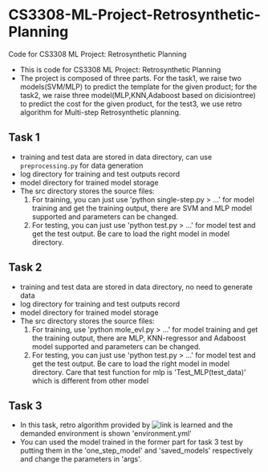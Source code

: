# CS3308-ML-Project-Retrosynthetic-Planning
Code for CS3308 ML Project: Retrosynthetic Planning
* This is code for CS3308 ML Project: Retrosynthetic Planning
* The project is composed of three parts. For the task1, we raise two models(SVM/MLP) to predict the template for the given product; for the task2, we raise three model(MLP,KNN,Adaboost based on dicisiontree) to predict the cost for the given product, for the test3, we use retro algorithm for Multi-step Retrosynthetic planning.
## Task 1
* training and test data are stored in data directory, can use `preprocessing.py` for data generation
* log directory for training and test outputs record
* model directory for trained model storage
* The src directory stores the source files:
  1. For training, you can just use 'python single-step.py > ...' for model training and get the training output, there are SVM and MLP model supported and parameters can be changed.
  2. For testing, you can just use 'python test.py > ...' for model test and get the test output. Be care to load the right model in model directory.
## Task 2
* training and test data are stored in data directory, no need to generate data
* log directory for training and test outputs record
* model directory for trained model storage
* The src directory stores the source files:
  1. For training, use 'python mole_evl.py > ...' for model training and get the training output, there are MLP, KNN-regressor and Adaboost model supported and parameters can be changed.
  2. For testing, you can just use 'python test.py > ...' for model test and get the test output. Be care to load the right model in model directory. Care that test function for mlp is 'Test_MLP(test_data)' which is different from other model
## Task 3
* In this task, retro algorithm provided by ![link](https://github.com/binghong-ml/retro_star) is learned and the demanded environment is shown 'environment.yml'
* You can used the model trained in the former part for task 3 test by putting them in the 'one_step_model' and 'saved_models' respectively and change the parameters in 'args'.
